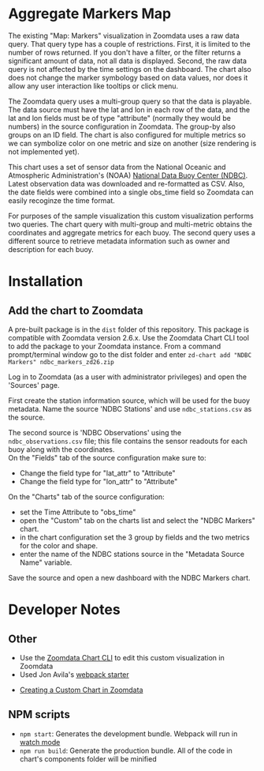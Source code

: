 # Aggregate Markers Map
The existing "Map: Markers" visualization in Zoomdata uses a raw data query. That query type has a couple of restrictions.  First, it is limited to the number of rows returned.  If you don't have a filter, or the filter returns a significant amount of data, not all data is displayed.  Second, the raw data query is not affected by the time settings on the dashboard.  The chart also does not change the marker symbology based on data values, nor does it allow any user interaction like tooltips or click menu.

 The Zoomdata query uses a multi-group query so that the data is playable.  The data source must have the lat and lon in each row of the data, and the lat and lon fields must be of type "attribute" (normally they would be numbers) in the source configuration in Zoomdata.  The group-by also groups on an ID field.  The chart is also configured for multiple metrics so we can symbolize color on one metric and size on another (size rendering is not implemented yet).

 This chart uses a set of sensor data from the National Oceanic and Atmospheric Administration's (NOAA) [National Data Buoy Center (NDBC)](http://www.ndbc.noaa.gov/).  Latest observation data was downloaded and re-formatted as CSV. Also, the date fields were combined into a single obs_time field so Zoomdata can easily recoginze the time format.

 For purposes of the sample visualization this custom visualization performs two queries.  The chart query with multi-group and multi-metric obtains the coordinates and aggregate metrics for each buoy.  The second query uses a different source to retrieve metadata information such as owner and description for each buoy.  

# Installation

## Add the chart to Zoomdata
A pre-built package is in the `dist` folder of this repository.  This package is compatible with Zoomdata version 2.6.x.  Use the Zoomdata Chart CLI tool to add the package to your Zoomdata instance.  From a command prompt/terminal window go to the dist folder and enter
`zd-chart add "NDBC Markers" ndbc_markers_zd26.zip`

Log in to Zoomdata (as a user with administrator privileges) and open the 'Sources' page.

First create the station information source, which will be used for the buoy metadata.  Name the source 'NDBC Stations' and use `ndbc_stations.csv` as the source.

The second source is 'NDBC Observations' using the `ndbc_observations.csv` file; this file contains the sensor readouts for each buoy along with the coordinates.  
On the "Fields" tab of the source configuration make sure to:
* Change the field type for "lat_attr" to "Attribute"
* Change the field type for "lon_attr" to "Attribute"

On the "Charts" tab of the source configuration:
* set the Time Attribute to "obs_time"
* open the "Custom" tab on the charts list and select the "NDBC Markers" chart.  
* in the chart configuration set the 3 group by fields and the two metrics for the color and shape.  
* enter the name of the NDBC stations source in the "Metadata Source Name" variable.

Save the source and open a new dashboard with the NDBC Markers chart.

 # Developer Notes

## Other
* Use the [Zoomdata Chart CLI](https://github.com/jonavila/zoomdata-chart-cli) to edit this custom visualization in Zoomdata
* Used Jon Avila's [webpack starter](https://github.com/jonavila/zoomdata-chart-webpack-starter)
- [Creating a Custom Chart in Zoomdata](https://www.zoomdata.com/docs/2.6/creating-a-custom-chart-template.html)


## NPM scripts
 - `npm start`: Generates the development bundle. Webpack will run in [watch mode](https://webpack.js.org/configuration/watch/)
 - `npm run build`: Generate the production bundle. All of the code in chart's components folder will be minified



